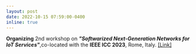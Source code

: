 ```yaml
---
layout: post
date: 2022-10-15 07:59:00-0400
inline: true
---
```


**Organizing** 2nd workshop on ***"Softwarized Next-Generation Networks for IoT Services"***,co-located with the **IEEE ICC 2023**, Rome, Italy. [[Link]](https://icc2023.ieee-icc.org/workshop/ws-16-2nd-workshop-signis-softwarized-next-generation-networks-iot-services)
